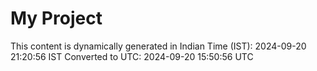 # My Project

This content is dynamically generated in Indian Time (IST): 2024-09-20 21:20:56 IST
Converted to UTC: 2024-09-20 15:50:56 UTC
